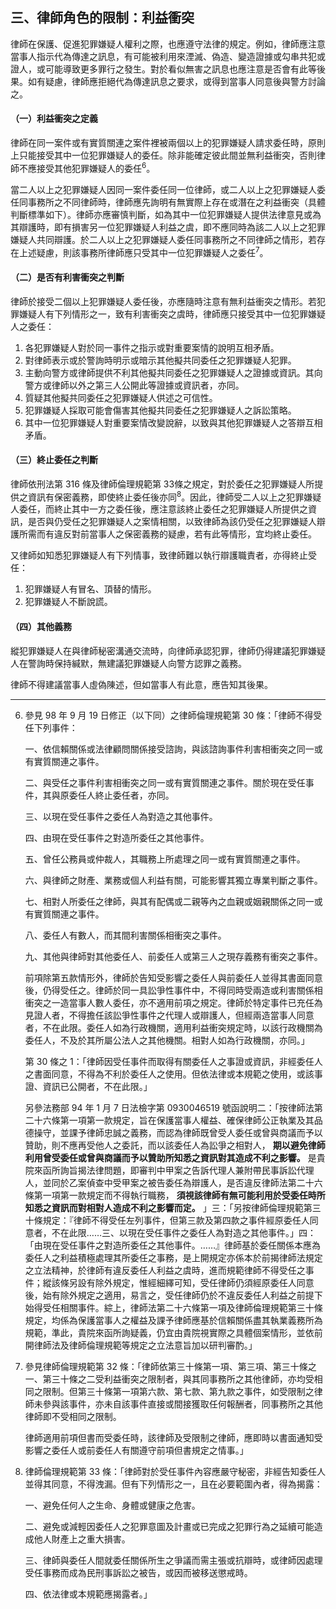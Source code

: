 ## 三、律師角色的限制：利益衝突

律師在保護、促進犯罪嫌疑人權利之際，也應遵守法律的規定。例如，律師應注意當事人指示代為傳達之訊息，有可能被利用來湮滅、偽造、變造證據或勾串共犯或證人，或可能導致更多罪行之發生。對於看似無害之訊息也應注意是否會有此等後果。如有疑慮，律師應拒絕代為傳達訊息之要求，或得到當事人同意後與警方討論之。

#### （一）利益衝突之定義

律師在同一案件或有實質關連之案件裡被兩個以上的犯罪嫌疑人請求委任時，原則上只能接受其中一位犯罪嫌疑人的委任。除非能確定彼此間並無利益衝突，否則律師不應接受其他犯罪嫌疑人的委任<sup>6</sup>。

當二人以上之犯罪嫌疑人因同一案件委任同一位律師，或二人以上之犯罪嫌疑人委任同事務所之不同律師時，律師應先詢明有無實際上存在或潛在之利益衝突（具體判斷標準如下）。律師亦應審慎判斷，如為其中一位犯罪嫌疑人提供法律意見或為其辯護時，即有損害另一位犯罪嫌疑人利益之虞，即不應同時為該二人以上之犯罪嫌疑人共同辯護。於二人以上之犯罪嫌疑人委任同事務所之不同律師之情形，若存在上述疑慮，則該事務所律師應只受其中一位犯罪嫌疑人之委任<sup>7</sup>。

#### （二）是否有利害衝突之判斷

律師於接受二個以上犯罪嫌疑人委任後，亦應隨時注意有無利益衝突之情形。若犯罪嫌疑人有下列情形之一，致有利害衝突之虞時，律師應只接受其中一位犯罪嫌疑人之委任：

1. 各犯罪嫌疑人對於同一事件之指示或對重要案情的說明互相矛盾。
2. 對律師表示或於警詢時明示或暗示其他擬共同委任之犯罪嫌疑人犯罪。
3. 主動向警方或律師提供不利其他擬共同委任之犯罪嫌疑人之證據或資訊。其向警方或律師以外之第三人公開此等證據或資訊者，亦同。
4. 質疑其他擬共同委任之犯罪嫌疑人供述之可信性。
5. 犯罪嫌疑人採取可能會傷害其他擬共同委任之犯罪嫌疑人之訴訟策略。
6. 其中一位犯罪嫌疑人對重要案情改變說辭，以致與其他犯罪嫌疑人之答辯互相矛盾。

#### （三）終止委任之判斷

律師依刑法第 316 條及律師倫理規範第 33條之規定，對於委任之犯罪嫌疑人所提供之資訊有保密義務，即使終止委任後亦同<sup>8</sup>。因此，律師受二人以上之犯罪嫌疑人委任，而終止其中一方之委任後，應注意該終止委任之犯罪嫌疑人所提供之資訊，是否與仍受任之犯罪嫌疑人之案情相關，以致律師為該仍受任之犯罪嫌疑人辯護所需而有違反對前當事人之保密義務的疑慮，若有此等情形，宜均終止委任。

又律師如知悉犯罪嫌疑人有下列情事，致律師難以執行辯護職責者，亦得終止受任：

1. 犯罪嫌疑人有冒名、頂替的情形。
2. 犯罪嫌疑人不斷說謊。

#### （四）其他義務

縱犯罪嫌疑人在與律師秘密溝通交流時，向律師承認犯罪，律師仍得建議犯罪嫌疑人在警詢時保持緘默，無建議犯罪嫌疑人向警方認罪之義務。

律師不得建議當事人虛偽陳述，但如當事人有此意，應告知其後果。

---

6. 參見 98 年 9 月 19 日修正（以下同）之律師倫理規範第 30 條：「律師不得受任下列事件：

   一、依信賴關係或法律顧問關係接受諮詢，與該諮詢事件利害相衝突之同一或有實質關連之事件。

   二、與受任之事件利害相衝突之同一或有實質關連之事件。關於現在受任事件，其與原委任人終止委任者，亦同。

   三、以現在受任事件之委任人為對造之其他事件。

   四、由現在受任事件之對造所委任之其他事件。

   五、曾任公務員或仲裁人，其職務上所處理之同一或有實質關連之事件。

   六、與律師之財產、業務或個人利益有關，可能影響其獨立專業判斷之事件。

   七、相對人所委任之律師，與其有配偶或二親等內之血親或姻親關係之同一或有實質關連之事件。

   八、委任人有數人，而其間利害關係相衝突之事件。

   九、其他與律師對其他委任人、前委任人或第三人之現存義務有衝突之事件。

   前項除第五款情形外，律師於告知受影響之委任人與前委任人並得其書面同意後，仍得受任之。律師於同一具訟爭性事件中，不得同時受兩造或利害關係相衝突之一造當事人數人委任，亦不適用前項之規定。律師於特定事件已充任為見證人者，不得擔任該訟爭性事件之代理人或辯護人，但經兩造當事人同意者，不在此限。委任人如為行政機關，適用利益衝突規定時，以該行政機關為委任人，不及於其所屬公法人之其他機關。相對人如為行政機關，亦同。」

   第 30 條之 1：「律師因受任事件而取得有關委任人之事證或資訊，非經委任人之書面同意，不得為不利於委任人之使用。但依法律或本規範之使用，或該事證、資訊已公開者，不在此限。」

   另參法務部 94 年 1 月 7 日法檢字第 0930046519 號函說明二：「按律師法第二十六條第一項第一款規定，旨在保護當事人權益、確保律師公正執業及其品德操守，並課予律師忠誠之義務，而認為律師既曾受人委任或曾與商議而予以贊助，則不應再受他人之委託，而以該委任人為訟爭之相對人， **期以避免律師利用曾受委任或曾與商議而予以贊助所知悉之資訊對其造成不利之影響。** 是貴院來函所詢旨揭法律問題，即審判中甲案之告訴代理人兼附帶民事訴訟代理人，並同於乙案偵查中受甲案之被告委任為辯護人，是否違反律師法第二十六條第一項第一款規定而不得執行職務， **須視該律師有無可能利用於受委任時所知悉之資訊而對相對人造成不利之影響而定。** 」三：「另按律師倫理規範第三十條規定：『律師不得受任左列事件，但第三款及第四款之事件經原委任人同意者，不在此限……三、以現在受任事件之委任人為對造之其他事件。」四：「由現在受任事件之對造所委任之其他事件。……』律師基於委任關係本應為委任人之利益積極處理其所委任之事務，是上開規定亦係本於前揭律師法規定之立法精神，於律師有違反委任人利益之虞時，進而規範律師不得受任之事件；縱該條另設有除外規定，惟經細繹可知，受任律師仍須經原委任人同意後，始有除外規定之適用，易言之，受任律師仍於不違反委任人利益之前提下始得受任相關事件。綜上，律師法第二十六條第一項及律師倫理規範第三十條規定，均係為保護當事人之權益及課予律師應基於信賴關係盡其執業義務所為規範，準此，貴院來函所詢疑義，仍宜由貴院視實際之具體個案情形，並依前開律師法及律師倫理規範等規定之立法意旨加以研判審酌。」

7. 參見律師倫理規範第 32 條：「律師依第三十條第一項、第三項、第三十條之一、第三十條之二受利益衝突之限制者，與其同事務所之其他律師，亦均受相同之限制。但第三十條第一項第六款、第七款、第九款之事件，如受限制之律師未參與該事件，亦未自該事件直接或間接獲取任何報酬者，同事務所之其他律師即不受相同之限制。

   律師適用前項但書而受委任時，該律師及受限制之律師，應即時以書面通知受影響之委任人或前委任人有關遵守前項但書規定之情事。」

8. 律師倫理規範第 33 條：「律師對於受任事件內容應嚴守秘密，非經告知委任人並得其同意，不得洩漏。但有下列情形之一，且在必要範圍內者，得為揭露：

   一、避免任何人之生命、身體或健康之危害。

   二、避免或減輕因委任人之犯罪意圖及計畫或已完成之犯罪行為之延續可能造成他人財產上之重大損害。

   三、律師與委任人間就委任關係所生之爭議而需主張或抗辯時，或律師因處理受任事務而成為民刑事訴訟之被告，或因而被移送懲戒時。

   四、依法律或本規範應揭露者。」
